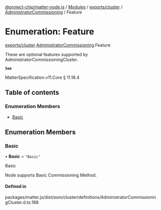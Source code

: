 [@project-chip/matter-node.js](../README.md) / [Modules](../modules.md) / [exports/cluster](../modules/exports_cluster.md) / [AdministratorCommissioning](../modules/exports_cluster.AdministratorCommissioning.md) / Feature

# Enumeration: Feature

[exports/cluster](../modules/exports_cluster.md).[AdministratorCommissioning](../modules/exports_cluster.AdministratorCommissioning.md).Feature

These are optional features supported by AdministratorCommissioningCluster.

**`See`**

MatterSpecification.v11.Core § 11.18.4

## Table of contents

### Enumeration Members

- [Basic](exports_cluster.AdministratorCommissioning.Feature.md#basic)

## Enumeration Members

### Basic

• **Basic** = ``"Basic"``

Basic

Node supports Basic Commissioning Method.

#### Defined in

packages/matter.js/dist/esm/cluster/definitions/AdministratorCommissioningCluster.d.ts:188
